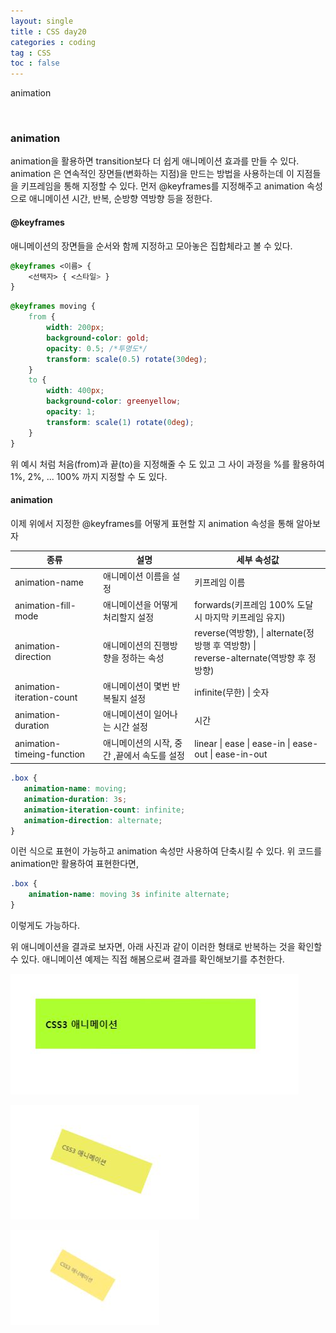 ```yaml
---
layout: single
title : CSS day20
categories : coding
tag : CSS
toc : false
---
```


animation

<br>

### animation

animation을 활용하면 transition보다 더 쉽게 애니메이션 효과를 만들 수 있다. animation 은 연속적인 장면들(변화하는 지점)을 만드는 방법을 사용하는데 이 지점들을 키프레임을 통해 지정할 수 있다. 먼저 @keyframes를 지정해주고 animation 속성으로 애니메이션 시간, 반복, 순방향 역방향 등을 정한다.



#### @keyframes<br>

애니메이션의 장면들을 순서와 함께 지정하고 모아놓은 집합체라고 볼 수 있다. 

```css
@keyframes <이름> {
	<선택자> { <스타일> }
}
```

```css
@keyframes moving {
    from {
        width: 200px;
        background-color: gold;
        opacity: 0.5; /*투명도*/
        transform: scale(0.5) rotate(30deg);
    }
    to {
        width: 400px;
        background-color: greenyellow;
        opacity: 1;
        transform: scale(1) rotate(0deg);
    }
}
```

위 예시 처럼 처음(from)과 끝(to)을 지정해줄 수 도 있고 그 사이 과정을 %를 활용하여 1%, 2%, ... 100% 까지 지정할 수 도 있다.

#### animation<br>

이제 위에서 지정한 @keyframes를 어떻게 표현할 지 animation 속성을 통해 알아보자

| 종류                       | 설명                                        | 세부 속성값                                                  |
| -------------------------- | ------------------------------------------- | ------------------------------------------------------------ |
| animation-name             | 애니메이션 이름을 설정                      | 키프레임 이름                                                |
| animation-fill-mode        | 애니메이션을 어떻게 처리할지 설정           | forwards(키프레임 100% 도달 시 마지막 키프레임 유지)         |
| animation-direction        | 애니메이션의 진행방향을 정하는 속성         | reverse(역방향), \| alternate(정방행 후 역방향) \| <br>reverse-alternate(역방향 후 정방향) |
| animation-iteration-count  | 애니메이션이 몇번 반복될지 설정             | infinite(무한) \| 숫자                                       |
| animation-duration         | 애니메이션이 일어나는 시간 설정             | 시간                                                         |
| animation-timeing-function | 애니메이션의 시작, 중간 ,끝에서 속도를 설정 | linear \| ease \| ease-in \| ease-out \| ease-in-out         |

 ```css
.box {
    animation-name: moving;
    animation-duration: 3s;
    animation-iteration-count: infinite;
    animation-direction: alternate;
}
 ```

이런 식으로 표현이 가능하고 animation 속성만 사용하여 단축시킬 수 있다. 위 코드를 animation만 활용하여 표현한다면,<br>

```css
.box {
    animation-name: moving 3s infinite alternate;
}
```

이렇게도 가능하다.

위 애니메이션을 결과로 보자면, 아래 사진과 같이 이러한 형태로 반복하는 것을 확인할 수 있다.  애니메이션 예제는 직접 해봄으로써 결과를 확인해보기를 추천한다.

![css20-1](https://github.com/YUNCHANYEONG/YUNCHANYEONG.github.io/blob/master/assets/images/coding_img/css20_1.JPG?raw=true)<br>

![css20-2](https://github.com/YUNCHANYEONG/YUNCHANYEONG.github.io/blob/master/assets/images/coding_img/css20_2.JPG?raw=true)<br>

![css20-3](https://github.com/YUNCHANYEONG/YUNCHANYEONG.github.io/blob/master/assets/images/coding_img/css20_3.JPG?raw=true)<br>

